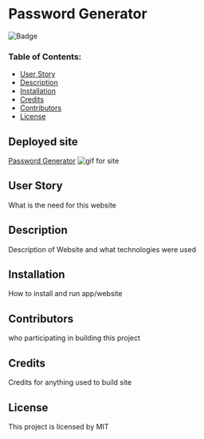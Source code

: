 # Password Generator

![Badge](https://img.shields.io/static/v1?label=License&message=MIT&color=9cf)

### Table of Contents:

- [User Story](##-User-Story)
- [Description](##-Description)
- [Installation](##-Installation)
- [Credits](##-Credits)
- [Contributors](##-Contributors)
- [License](##-License)

## Deployed site

[Password Generator](https://enevarez-ops.github.io/passwordGenerator/)
![gif for site](gif-link)

## User Story

What is the need for this website

## Description

Description of Website and what technologies were used

## Installation

How to install and run app/website

## Contributors

who participating in building this project

## Credits

Credits for anything used to build site

## License

This project is licensed by MIT
